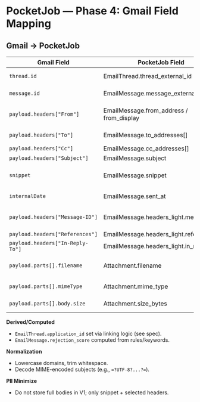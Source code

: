 
# PocketJob — Phase 4: Gmail Field Mapping

## Gmail → PocketJob

| Gmail Field | PocketJob Field | Notes |
|------------|------------------|-------|
| `thread.id` | EmailThread.thread_external_id | Unique per provider+org |
| `message.id` | EmailMessage.message_external_id | Unique per provider+org |
| `payload.headers["From"]` | EmailMessage.from_address / from_display | Parse display + address |
| `payload.headers["To"]` | EmailMessage.to_addresses[] | Array of addresses |
| `payload.headers["Cc"]` | EmailMessage.cc_addresses[] | Array |
| `payload.headers["Subject"]` | EmailMessage.subject | String |
| `snippet` | EmailMessage.snippet | Short preview from Gmail |
| `internalDate` | EmailMessage.sent_at | Convert to timestamp |
| `payload.headers["Message-ID"]` | EmailMessage.headers_light.message_id | For threading hints |
| `payload.headers["References"]` | EmailMessage.headers_light.references | Optional |
| `payload.headers["In-Reply-To"]` | EmailMessage.headers_light.in_reply_to | Optional |
| `payload.parts[].filename` | Attachment.filename | Only metadata in V1 |
| `payload.parts[].mimeType` | Attachment.mime_type | Only metadata |
| `payload.parts[].body.size` | Attachment.size_bytes | Only metadata |

**Derived/Computed**
- `EmailThread.application_id` set via linking logic (see spec).
- `EmailMessage.rejection_score` computed from rules/keywords.

**Normalization**
- Lowercase domains, trim whitespace.
- Decode MIME-encoded subjects (e.g., `=?UTF-8?...?=`).

**PII Minimize**
- Do not store full bodies in V1; only snippet + selected headers.
